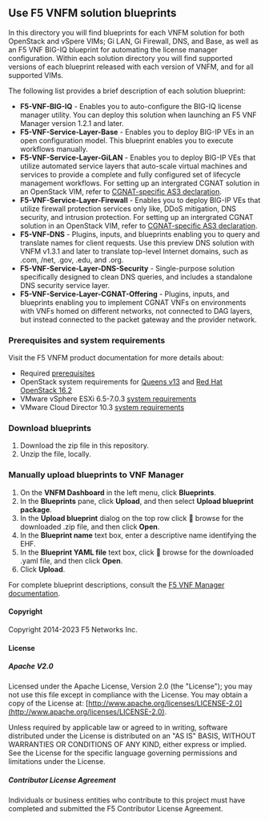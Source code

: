 ## Use F5 VNFM solution blueprints
In this directory you will find blueprints for each VNFM solution for both OpenStack and vSpere VIMs; Gi LAN, Gi Firewall, DNS, and Base, as well as an F5 VNF BIG-IQ blueprint for automating the license manager configuration. Within each solution directory you will find supported versions of each blueprint released with each version of VNFM, and for all supported VIMs.

The following list provides a brief description of each solution blueprint:

- **F5-VNF-BIG-IQ** - Enables you to auto-configure the BIG-IQ license manager utility. You can deploy this solution when launching an F5 VNF Manager version 1.2.1 and later.
- **F5-VNF-Service-Layer-Base** - Enables you to deploy BIG-IP VEs in an open configuration model. This blueprint enables you to execute workflows manually.
- **F5-VNF-Service-Layer-GiLAN** - Enables you to deploy BIG-IP VEs that utilize automated service layers that auto-scale virtual machines and services to provide a complete and fully configured set of lifecycle management workflows. For setting up an intergrated CGNAT solution in an OpenStack VIM, refer to [CGNAT-specific AS3 declaration][1].
- **F5-VNF-Service-Layer-Firewall** - Enables you to deploy BIG-IP VEs that utilize firewall protection services only like, DDoS mitigation, DNS security, and intrusion protection. For setting up an intergrated CGNAT solution in an OpenStack VIM, refer to [CGNAT-specific AS3 declaration][1].
- **F5-VNF-DNS** - Plugins, inputs, and blueprints enabling you to query and translate names for client requests. Use this preview DNS solution with VNFM v1.3.1 and later to translate top-level Internet domains, such as .com, /net, .gov, .edu, and .org.
- **F5-VNF-Service-Layer-DNS-Security** - Single-purpose solution specifically designed to clean DNS queries, and includes a standalone DNS security service layer.
- **F5-VNF-Service-Layer-CGNAT-Offering** - Plugins, inputs, and blueprints enabling you to implement CGNAT VNFs on environments with VNFs homed on different networks, not connected to DAG layers, but instead connected to the packet gateway and the provider network.


### Prerequisites and system requirements
Visit the F5 VNFM product documentation for more details about:

- Required [prerequisites](https://clouddocs.f5.com/cloud/nfv/latest/setup.html#prerequisites)  
- OpenStack system requirements for [Queens v13](https://docs.openstack.org/releasenotes/openstack-manuals/queens.html) and [Red Hat OpenStack 16.2](https://access.redhat.com/documentation/en-us/red_hat_openstack_platform/16.2/html/release_notes/index)
- VMware vSphere ESXi 6.5-7.0.3 [system requirements](https://clouddocs.f5.com/cloud/nfv/latest/vmware-setup.html)
- VMware Cloud Director 10.3 [system requirements](https://docs.vmware.com/en/VMware-Cloud-Director/10.3.3.3/rn/vmware-cloud-director-10333-release-notes/index.html)

### Download blueprints

1. Download the zip file in this repository.
2. Unzip the file, locally. 

### Manually upload blueprints to VNF Manager

1. On the **VNFM Dashboard** in the left menu, click **Blueprints**.
2. In the **Blueprints** pane, click **Upload**, and then select **Upload blueprint package**.      
3. In the **Upload blueprint** dialog on the top row click :open_file_folder: browse for the downloaded .zip file, and then click **Open**.
4. In the **Blueprint name** text box, enter a descriptive name identifying the EHF.
5. In the **Blueprint YAML file** text box, click :open_file_folder: browse for the downloaded .yaml file, and then click **Open**. 
6. Click **Upload**.

For complete blueprint descriptions, consult the [F5 VNF Manager documentation](https://clouddocs.f5.com/cloud/nfv/latest/vnfm_index.html).

#### Copyright
Copyright 2014-2023 F5 Networks Inc.

#### License

##### Apache V2.0 
Licensed under the Apache License, Version 2.0 (the "License"); you may not use this file except in compliance with the License. You may obtain a copy of the License at: [http://www.apache.org/licenses/LICENSE-2.0](http://www.apache.org/licenses/LICENSE-2.0).

Unless required by applicable law or agreed to in writing, software distributed under the License is distributed on an "AS IS" BASIS, WITHOUT WARRANTIES OR CONDITIONS OF ANY KIND, either express or implied. See the License for the specific language governing permissions and limitations under the License.

##### Contributor License Agreement
Individuals or business entities who contribute to this project must have completed and submitted the F5 Contributor License Agreement.


[1]: https://clouddocs.f5.com/cloud/nfv/latest/inputs-def.html#CGNATAS3